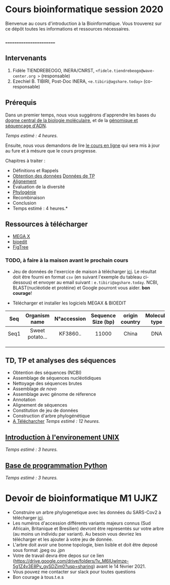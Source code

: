 # Cours bioinformatique session 2020
Bienvenue au cours d'introduction à la Bioinformatique. Vous trouverez sur ce dépôt toutes les informations et ressources nécessaires.

                                                          ======================
## Intervenants

1. Fidèle TIENDREBEOGO, INERA/CNRST, `<fidele.tiendrebeogo@wave-center.org >` (responsable)
2. Ezechiel B. TIBIRI, Post-Doc INERA, `<e.tibiri@agshare.today>` (co-responsable)

## Prérequis

Dans un premier temps, nous vous suggérons d'apprendre les bases du [dogme central de la biologie moléculaire](http://www.foad-mooc.auf.org/IMG/pdf/uec2_cours_biologie_moleculaire_diapos.compressed.pdf), et de la  [génomique et séquençage d'ADN](https://github.com/Ezechiel-Tibiri/Cours_bioinformatique_2020/blob/main/TD_G%C3%A9nomique%20et%20s%C3%A9quen%C3%A7age.pdf).

*Temps estimé : 4 heures.*

Ensuite, nous vous demandons de lire [le cours en ligne](https://github.com/Ezechiel-Tibiri/Cours_bioinformatique_2020/blob/main/Cours_bioinformatique_octobre_2020.pdf) qui sera mis à jour au fure et à mésure que le cours progresse.

Chapitres à traiter :

* Définitions et Rappels
* [Obtention des données](https://www.ncbi.nlm.nih.gov/)
[Données de TP](https://github.com/Ezechiel-Tibiri/Cours_bioinformatique_2020/blob/main/data.zip)
* [Alignement](https://github.com/Ezechiel-Tibiri/Cours_bioinformatique_2020/blob/main/alignement.md)
* Évaluation de la diversité
* [Phylogénie](https://github.com/Ezechiel-Tibiri/Cours_bioinformatique_2020/blob/main/data_HIV.zip)
* Recombinaison
* Conclusion
* Temps estimé : 4 heures.*
## Ressources à télécharger
* [MEGA X](https://www.megasoftware.net/)
* [bioedit](https://github.com/Ezechiel-Tibiri/Cours_bioinformatique_2020/blob/main/setup.exe)
* [FigTree](https://github.com/Ezechiel-Tibiri/Cours_bioinformatique_2020/blob/main/FigTree%20v1.4.3.exe)

### TODO, à faire à la maison avant le prochain cours
* Jeu de données de l'exercice de maison à télécharger [ici](https://github.com/Ezechiel-Tibiri/Cours_bioinformatique_2020/blob/main/todo.zip). Le résultat doit être fourni en format `csv` (en suivant l'exemple du tableau ci-dessous) et envoyer au email suivant : `e.tibiri@agshare.today`. NCBI, BLAST(nucléotide et protéine) et Google pourront vous aider. **bon courage**!

* Télécharger et installer les logiciels MEGAX & BIOEDIT 

|Seq|Organism name| N°accession | Sequence Size (bp) | origin country | Molecule type | Gene number |    
| :-------------:| :-------------:|:-------------:| :-----:|:-----:|:-----:|:--------------:|
| Seq1 |Sweet potato...| KF3860.. | 11000 | China | DNA |  1 |
| | |  | |  |  |
| |||| |  |
|  ||  |  |  |  |


## TD, TP et analyses des séquences
 * Obtention des séquences (NCBI)
 * Assemblage de séquences nucléotidiques
 * Nettoyage des séquences brutes
 * Assemblage *de novo*
 * Assemblage avec génome de réference
 * Annotation
 * Alignement de séquences
 * Constitution de jeu de données
 * Construction d'arbre phylogénétique
 * [A Télécharcher](https://github.com/Ezechiel-Tibiri/Cours_bioinformatique_2020/blob/main/spfm_tree.nwk)
 *Temps estimé : 12 heures.*
## [Introduction à l'environement UNIX](https://github.com/Ezechiel-Tibiri/GNU-LINUX)


*Temps estimé : 3 heures.*
## [Base de programmation Python](https://github.com/Ezechiel-Tibiri/Cours_bioinformatique_2020/blob/main/Introduction_python.md)


*Temps estimé : 3 heures.*

# Devoir de bioinformatique M1 UJKZ

* Construire un arbre phylogenetique avec les données du SARS-Cov2 à télécharger [ici](https://github.com/Ezechiel-Tibiri/Cours_bioinformatique_2020/blob/main/sarscov2.zip).
* Les numéros d'accession différents variants majeurs connus (Sud Africain, Britanique et Bresilien) devront être representés sur votre arbre (au moins un individu par variant). Au besoin vous devriez les télécharger et les ajouter à votre jeu de donnée.
* L'arbre doit avoir une bonne topologie, bien lisible et doit être deposé sous format .jpeg ou .jpn
* Votre de travail devra être depos sur ce lien (https://drive.google.com/drive/folders/1v_M6IUwlmze-5g1Z4v3E8Py_gySDZim0?usp=sharing) avant le 14 février 2021.
* Vous pouvez me contacter sur slack pour toutes questions
* Bon courage à tous.t.e.s
